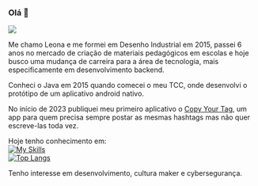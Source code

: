 ### Olá 👋
![](https://komarev.com/ghpvc/?username=leoceschin)

Me chamo Leona e me formei em Desenho Industrial em 2015, passei 6 anos no mercado de criação de materiais pedagógicos em escolas e hoje busco uma mudança de carreira para a área de tecnologia, mais especificamente em desenvolvimento backend. 

Conheci o Java em 2015 quando comecei o meu TCC, onde desenvolvi o protótipo de um aplicativo android nativo. 

No início de 2023 publiquei meu primeiro aplicativo o <a href="https://play.google.com/store/apps/details?id=com.ceschin.copyyourtag&hl=pt_BR&gl=US">Copy Your Tag</a>, um app para quem precisa sempre postar as mesmas hashtags mas não quer escreve-las toda vez.

Hoje tenho conhecimento em:<br>
[![My Skills](https://skillicons.dev/icons?i=java,js,python,html,css,docker)](https://skillicons.dev)
<br>
[![Top Langs](https://github-readme-stats.vercel.app/api/top-langs/?username=leoceschin&layout=compact)](https://github.com/leoceschin/)
<br>

Tenho interesse em desenvolvimento, cultura maker e cybersegurança.
